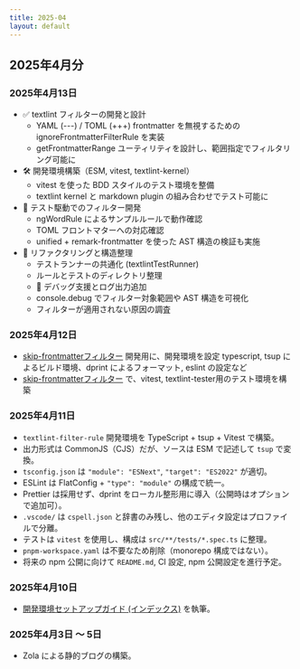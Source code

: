 ```yaml
---
title: 2025-04
layout: default
---
```


## 2025年4月分

### 2025年4月13日

- ✅ textlint フィルターの開発と設計
  - YAML (---) / TOML (+++) frontmatter を無視するための ignoreFrontmatterFilterRule を実装
  - getFrontmatterRange ユーティリティを設計し、範囲指定でフィルタリング可能に
- 🛠 開発環境構築（ESM, vitest, textlint-kernel）
  - vitest を使った BDD スタイルのテスト環境を整備
  - textlint kernel と markdown plugin の組み合わせでテスト可能に
- 🧪 テスト駆動でのフィルター開発
  - ngWordRule によるサンプルルールで動作確認
  - TOML フロントマターへの対応確認
  - unified + remark-frontmatter を使った AST 構造の検証も実施
- 🧼 リファクタリングと構造整理
  - テストランナーの共通化 (textlintTestRunner)
  - ルールとテストのディレクトリ整理
  - 🐛 デバッグ支援とログ出力追加
  - console.debug でフィルター対象範囲や AST 構造を可視化
  - フィルターが適用されない原因の調査

### 2025年4月12日

- [skip-frontmatterフィルター](https://github.com/atsushifx/textlint-filter-rule-skip-frontmatter) 開発用に、開発環境を設定
  typescript, tsup によるビルド環境、dprint によるフォーマット, eslint の設定など
- [skip-frontmatterフィルター](https://github.com/atsushifx/textlint-filter-rule-skip-frontmatter) で、vitest, textlint-tester用のテスト環境を構築

### 2025年4月11日

- `textlint-filter-rule` 開発環境を TypeScript + tsup + Vitest で構築。
- 出力形式は CommonJS（CJS）だが、ソースは ESM で記述して `tsup` で変換。
- `tsconfig.json` は `"module": "ESNext"`, `"target": "ES2022"` が適切。
- ESLint は FlatConfig + `"type": "module"` の構成で統一。
- Prettier は採用せず、dprint をローカル整形用に導入（公開時はオプションで追加可）。
- `.vscode/` は `cspell.json` と辞書のみ残し、他のエディタ設定はプロファイルで分離。
- テストは `vitest` を使用し、構成は `src/**/tests/*.spec.ts` に整理。
- `pnpm-workspace.yaml` は不要なため削除（monorepo 構成ではない）。
- 将来の npm 公開に向けて `README.md`, CI 設定, npm 公開設定を進行予定。

### 2025年4月10日

- [開発環境セットアップガイド (インデックス)](https://zenn.dev/atsushifx/articles/wsl2-setup-overview)
を執筆。

### 2025年4月3日 ～ 5日

- Zola による静的ブログの構築。
